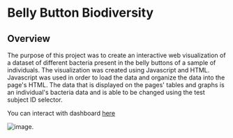 # Belly Button Biodiversity

## Overview
The purpose of this project was to create an interactive web visualization of a dataset of different bacteria present in the belly buttons of a sample of individuals. The visualization was created using Javascript and HTML. Javascript was used in order to load the data and organize the data into the page's HTML. The data that is displayed on the pages' tables and graphs is an individual's bacteria data and is able to be changed using the test subject ID selector. 

You can interact with dashboard [here](https://cxnoii.github.io/belly-button-biodiversity/)


![image](https://user-images.githubusercontent.com/114107454/224646269-c90e1384-030a-44db-80df-00e6223e71c4.png).
